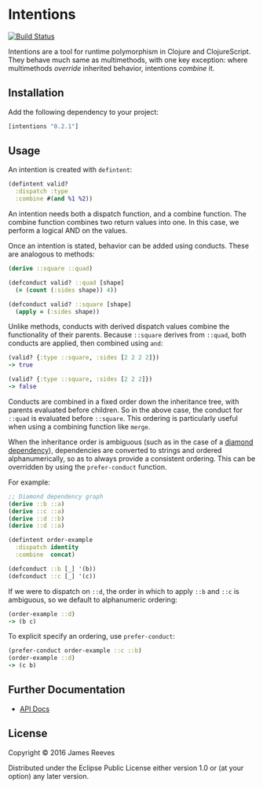 # Intentions

[![Build Status](https://travis-ci.org/weavejester/intentions.svg?branch=master)](https://travis-ci.org/weavejester/intentions)

Intentions are a tool for runtime polymorphism in Clojure and
ClojureScript. They behave much same as multimethods, with one key
exception: where multimethods *override* inherited behavior,
intentions *combine* it.

## Installation

Add the following dependency to your project:

```clojure
[intentions "0.2.1"]
```

## Usage

An intention is created with `defintent`:

```clojure
(defintent valid?
  :dispatch :type
  :combine #(and %1 %2))
```

An intention needs both a dispatch function, and a combine function.
The combine function combines two return values into one. In this
case, we perform a logical AND on the values.

Once an intention is stated, behavior can be added using conducts.
These are analogous to methods:

```clojure
(derive ::square ::quad)

(defconduct valid? ::quad [shape]
  (= (count (:sides shape)) 4))

(defconduct valid? ::square [shape]
  (apply = (:sides shape))
```

Unlike methods, conducts with derived dispatch values combine the
functionality of their parents. Because `::square` derives from
`::quad`, both conducts are applied, then combined using `and`:

```clojure
(valid? {:type ::square, :sides [2 2 2 2]})
-> true

(valid? {:type ::square, :sides [2 2 2]})
-> false
```

Conducts are combined in a fixed order down the inheritance tree, with
parents evaluated before children. So in the above case, the conduct
for `::quad` is evaluated before `::square`. This ordering is
particularly useful when using a combining function like `merge`.

When the inheritance order is ambiguous (such as in the case of a
[diamond dependency][1]), dependencies are converted to strings and
ordered alphanumerically, so as to always provide a consistent
ordering. This can be overridden by using the `prefer-conduct`
function.

For example:

```clojure
;; Diamond dependency graph
(derive ::b ::a)
(derive ::c ::a)
(derive ::d ::b)
(derive ::d ::a)

(defintent order-example
  :dispatch identity
  :combine  concat)

(defconduct ::b [_] '(b))
(defconduct ::c [_] '(c))
```

If we were to dispatch on `::d`, the order in which to apply `::b` and
`::c` is ambiguous, so we default to alphanumeric ordering:

```clojure
(order-example ::d)
-> (b c)
```

To explicit specify an ordering, use `prefer-conduct`:

```clojure
(prefer-conduct order-example ::c ::b)
(order-example ::d)
-> (c b)
```

[1]: https://en.wikipedia.org/wiki/Multiple_inheritance#The_diamond_problem

## Further Documentation

* [API Docs](https://weavejester.github.io/intentions/intentions.core.html)

## License

Copyright © 2016 James Reeves

Distributed under the Eclipse Public License either version 1.0 or (at
your option) any later version.
